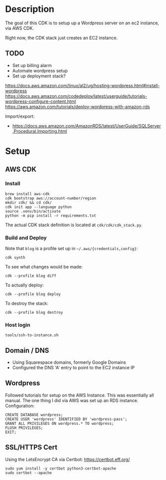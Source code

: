 # Description

The goal of this CDK is to setup up a Wordpress server on an ec2 instance, via AWS CDK.

Right now, the CDK stack just creates an EC2 instance.

## TODO

* Set up billing alarm
* Automate wordpress setup
* Set up deployment stack?

https://docs.aws.amazon.com/linux/al2/ug/hosting-wordpress.html#install-wordpress
https://docs.aws.amazon.com/codedeploy/latest/userguide/tutorials-wordpress-configure-content.html
https://aws.amazon.com/tutorials/deploy-wordpress-with-amazon-rds

Import/export:
* https://docs.aws.amazon.com/AmazonRDS/latest/UserGuide/SQLServer.Procedural.Importing.html

# Setup

## AWS CDK

### Install
```
brew install aws-cdk
cdk bootstrap aws://account-number/region
mkdir cdk/ && cd cdk/
cdk init app --language python
source .venv/bin/activate
python -m pip install -r requirements.txt
```

The actual CDK stack definition is located at `cdk/cdk/cdk_stack.py`.

### Build and Deploy

Note that `blog` is a profile set up in `~/.aws/{credentials,config}`:
```
cdk synth
```

To see what changes would be made:
```
cdk --profile blog diff
```

To actually deploy:
```
cdk --profile blog deploy
```

To destroy the stack:

```
cdk --profile blog destroy
```

### Host login

```
tools/ssh-to-instance.sh
```

## Domain / DNS

* Using Squarespace domains, formerly Google Domains
* Configured the DNS 'A' entry to point to the EC2 instance IP

## Wordpress

Followed tutorials for setup on the AWS Instance. This was essentially all manual.
The one thing I did via AWS was set up an RDS instance. Configuration:

```
CREATE DATABASE wordpress;
CREATE USER 'wordpress' IDENTIFIED BY 'wordpress-pass';
GRANT ALL PRIVILEGES ON wordpress.* TO wordpress;
FLUSH PRIVILEGES;
EXIT;
```

## SSL/HTTPS Cert

Using the LetsEncrypt CA via Certbot: https://certbot.eff.org/

```
sudo yum install -y certbot python3-certbot-apache
sudo certbot --apache
```
